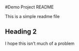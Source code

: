 #Demo Project README

This is a simple readme file

## Heading 2
I hope this isn't much of a problem